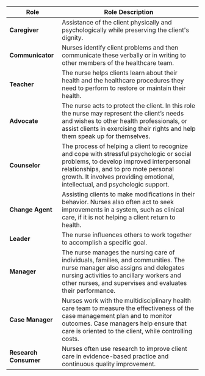 | Role                  | Role Description                                                                                                                                                                                                                                               |
| --------------------- | -------------------------------------------------------------------------------------------------------------------------------------------------------------------------------------------------------------------------------------------------------------- |
| **Caregiver**         | Assistance of the client physically and psychologically while preserving the client's dignity.                                                                                                                                                                 |
| **Communicator**      | Nurses identify client problems and then communicate these verbally or in writing to other members of the healthcare team.                                                                                                                                     |
| **Teacher**           | The nurse helps clients learn about their health and the healthcare procedures they need to perform to restore or maintain their health.                                                                                                                       |
| **Advocate**          | The nurse acts to protect the client. In this role the nurse may represent the client’s needs and wishes to other health professionals, or assist clients in exercising their rights and help them speak up for themselves.                                    |
| **Counselor**         | The process of helping a client to recognize and cope with stressful psychologic or social problems, to develop improved interpersonal relationships, and to pro mote personal growth. It involves providing emotional, intellectual, and psychologic support. |
| **Change Agent**      | Assisting clients to make modifications in their behavior. Nurses also often act to seek improvements in a system, such as clinical care, if it is not helping a client return to health.                                                                      |
| **Leader**            | The nurse influences others to work together to accomplish a specific goal.                                                                                                                                                                                    |
| **Manager**           | The nurse manages the nursing care of individuals, families, and communities. The nurse manager also assigns and delegates nursing activities to ancillary workers and other nurses, and supervises and evaluates their performance.                           |
| **Case Manager**      | Nurses work with the multidisciplinary health care team to measure the effectiveness of the case management plan and to monitor outcomes. Case managers help ensure that care is oriented to the client, while controlling costs.                              |
| **Research Consumer** | Nurses often use research to improve client care in evidence-based practice and continuous quality improvement.                                                                                                                                                |

